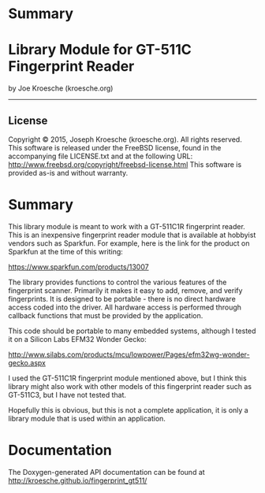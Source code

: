 Summary
=======

Library Module for GT-511C Fingerprint Reader
=====================================
by Joe Kroesche (kroesche.org)

---

License
-------
Copyright &copy; 2015, Joseph Kroesche (kroesche.org).  All rights reserved.
This software is released under the FreeBSD license, found in the accompanying file
LICENSE.txt and at the following URL:
  http://www.freebsd.org/copyright/freebsd-license.html
This software is provided as-is and without warranty.

Summary
=======
This library module is meant to work with a GT-511C1R fingerprint reader.  This is an
inexpensive fingerprint reader module that is available at hobbyist vendors such as
Sparkfun.  For example, here is the link for the product on Sparkfun at the time of
this writing:

https://www.sparkfun.com/products/13007

The library provides functions to control the various features of the fingerprint
scanner.  Primarily it makes it easy to add, remove, and verify fingerprints.  It is
designed to be portable - there is no direct hardware access coded into the driver.
All hardware access is performed through callback functions that must be provided
by the application.

This code should be portable to many embedded systems, although I tested it on a
Silicon Labs EFM32 Wonder Gecko:

http://www.silabs.com/products/mcu/lowpower/Pages/efm32wg-wonder-gecko.aspx

I used the GT-511C1R fingerprint module mentioned above, but I think this library
might also work with other models of this fingerprint reader such as GT-511C3, but
I have not tested that.

Hopefully this is obvious, but this is not a complete application, it is only a
library module that is used within an application.

Documentation
=============
The Doxygen-generated API documentation can be found at http://kroesche.github.io/fingerprint_gt511/


